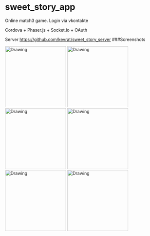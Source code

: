 # sweet_story_app

Online match3 game. Login via vkontakte

Cordova + Phaser.js + Socket.io + OAuth

Server https://github.com/kevrat/sweet_story_server
###Screenshots

<img src="https://i.imgur.com/20z0N25.png" alt="Drawing" style="width: 200px;"/>
<img src="https://image.ibb.co/kKaYMQ/Screenshot_20170505_230947.png" alt="Drawing" style="width: 200px;"/>
<img src="https://image.ibb.co/nGtbak/Screenshot_20170505_230957.png" alt="Drawing" style="width: 200px;"/>
<img src="https://image.ibb.co/iQA01Q/Screenshot_20170505_231029.png" alt="Drawing" style="width: 200px;"/>
<img src="https://image.ibb.co/eZSPT5/Screenshot_20170505_231132.png" alt="Drawing" style="width: 200px;"/>
<img src="https://image.ibb.co/kVA01Q/Screenshot_20170505_231151.png" alt="Drawing" style="width: 200px;"/>